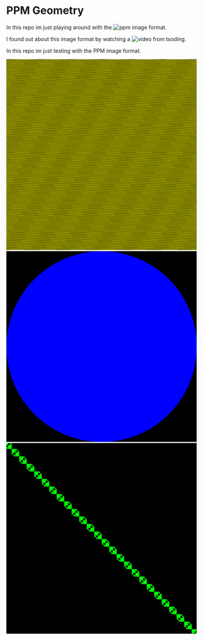 # PPM Geometry

In this repo im just playing around with the ![ppm](https://en.wikipedia.org/wiki/Netpbm#File_formats) image format.

I found out about this image format by watching a ![video](https://www.youtube.com/watch?v=AJIyRE2vZ_0) from tsoding.

In this repo im just testing with the PPM image format.

![lines](./checker_pattern.jpg)
![circle](./circle.jpg)
![rectangle_line](./rectangle_line.jpg)
